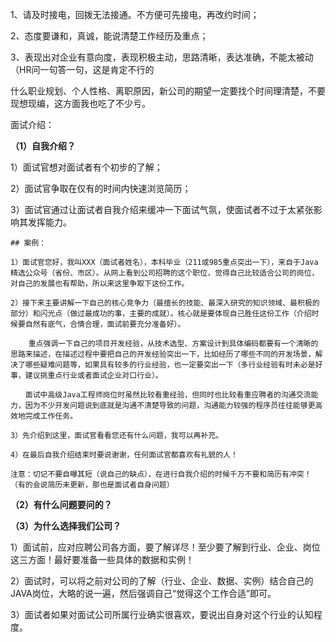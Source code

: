 1、请及时接电，回拨无法接通。不方便可先接电，再改约时间；

2、态度要谦和，真诚，能说清楚工作经历及重点；

3、表现出对企业有意向度，表现积极主动，思路清晰，表达准确，不能太被动（HR问一句答一句，这是肯定不行的



什么职业规划、个人性格、离职原因，新公司的期望一定要找个时间理清楚，不要现想现编，这方面我也吃了不少亏。



面试介绍：

**（1）自我介绍？**

1）面试官想对面试者有个初步的了解；

2）面试官争取在仅有的时间内快速浏览简历；

3）面试官通过让面试者自我介绍来缓冲一下面试气氛，使面试者不过于太紧张影响其发挥能力。

```shell
## 案例：

1）面试官您好，我叫XXX（面试者姓名），本科毕业（211或985重点突出一下），来自于Java精选公众号（省份、市区）。从网上看到公司招聘的这个职位，觉得自己比较适合公司的岗位，对自己的发展也有帮助，所以来这里争取下这份工作。

2）接下来主要讲解一下自己的核心竞争力（最擅长的技能、最深入研究的知识领域、最积极的部分）和闪光点（做过最成功的事，主要的成就）。核心就是要体现自己胜任这份工作（介绍时候要自然有底气，合情合理，面试前要充分准备好）。

	重点强调一下自己的项目开发经验，从技术选型、方案设计到具体编码都要有一个清晰的思路来描述，在描述过程中要把自己的开发经验突出一下，比如经历了哪些不同的开发场景，解决了哪些疑难问题等，如果具有较多的行业经验，也一定要突出一下（多行业经验有时未必是好事，建议挑重点行业或者面试企业对口行业）。

　　面试中高级Java工程师岗位时虽然比较看重经验，但同时也比较看重应聘者的沟通交流能力，因为不少开发问题说到底就是沟通不清楚导致的问题，沟通能力较强的程序员往往能够更高效地完成工作任务。

3）先介绍到这里，面试官看看您还有什么问题，我可以再补充。

4）在最后自我介绍结束时要说谢谢，任何面试官都喜欢有礼貌的人！

注意：切记不要自曝其短（说自己的缺点），在进行自我介绍的时候千万不要和简历有冲突！（有的会说简历未更新，那也是面试者自身问题）
```



**（2）有什么问题要问的？**





**（3）为什么选择我们公司？**

1）面试前，应对应聘公司各方面，要了解详尽！至少要了解到行业、企业、岗位这三方面！最好要准备一些具体的数据和实例！

2）面试时，可以将之前对公司的了解（行业、企业、数据、实例）结合自己的JAVA岗位，大略的说一遍，然后强调自己“觉得这个工作合适”即可。

3）面试者如果对面试公司所属行业确实很喜欢，要说出自身对这个行业的认知程度。